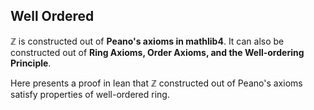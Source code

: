## Well Ordered
$\mathbb{Z}$ is constructed out of **Peano's axioms in mathlib4**. It can also be constructed out of **Ring Axioms, Order Axioms, and the Well-ordering Principle**.

Here presents a proof in lean that $\mathbb{Z}$ constructed out of Peano's axioms satisfy properties of well-ordered ring.